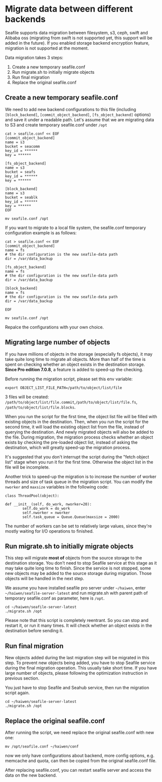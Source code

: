 # Migrate data between different backends

Seafile supports data migration between filesystem, s3, ceph, swift and Alibaba oss (migrating from swift is not supported yet, this support will be added in the future). If you enabled storage backend encryption feature, migration is not supported at the moment.

Data migration takes 3 steps:

1. Create a new temporary seafile.conf
2. Run migrate.sh to initially migrate objects
3. Run final migration
4. Replace the original seafile.conf

## Create a new temporary seafile.conf

We need to add new backend configurations to this file (including `[block_backend]`, `[commit_object_backend]`, `[fs_object_backend]` options) and save it under a readable path.
Let's assume that we are migrating data to S3 and create temporary seafile.conf under `/opt`

```
cat > seafile.conf << EOF
[commit_object_backend]
name = s3
bucket = seacomm
key_id = ******
key = ******

[fs_object_backend]
name = s3
bucket = seafs
key_id = ******
key = ******

[block_backend]
name = s3
bucket = seablk
key_id = ******
key = ******
EOF

mv seafile.conf /opt

```

If you want to migrate to a local file system, the seafile.conf temporary configuration example is as follows:

```
cat > seafile.conf << EOF
[commit_object_backend]
name = fs
# the dir configuration is the new seafile-data path
dir = /var/data_backup

[fs_object_backend]
name = fs
# the dir configuration is the new seafile-data path
dir = /var/data_backup

[block_backend]
name = fs
# the dir configuration is the new seafile-data path
dir = /var/data_backup

EOF

mv seafile.conf /opt

```

Repalce the configurations with your own choice.

## Migrating large number of objects

If you have millions of objects in the storage (especially fs objects), it may take quite long time to migrate all objects. More than half of the time is spent on checking whether an object exists in the destination storage. **Since Pro edition 7.0.8**, a feature is added to speed-up the checking.

Before running the migration script, please set this env variable:

```
export OBJECT_LIST_FILE_PATH=/path/to/object/list/file

```

3 files will be created: `/path/to/object/list/file.commit`,`/path/to/object/list/file.fs`, `/path/to/object/list/file.blocks`.

When you run the script for the first time, the object list file will be filled with existing objects in the destination. Then, when you run the script for the second time, it will load the existing object list from the file, instead of querying the destination. And newly migrated objects will also be added to the file. During migration, the migration process checks whether an object exists by checking the pre-loaded object list, instead of asking the destination, which will greatly speed-up the migration process.

It's suggested that you don't interrupt the script during the "fetch object list" stage when you run it for the first time. Otherwise the object list in the file will be incomplete.

Another trick to speed-up the migration is to increase the number of worker threads and size of task queue in the migration script. You can modify the `nworker` and `maxsize` variables in the following code:

```
class ThreadPool(object):
    
def __init__(self, do_work, nworker=20):
        self.do_work = do_work
        self.nworker = nworker
        self.task_queue = Queue.Queue(maxsize = 2000)

```

The number of workers can be set to relatively large values, since they're mostly waiting for I/O operations to finished.

## Run migrate.sh to initially migrate objects

This step will migrate **most of** objects from the source storage to the destination storage. You don't need to stop Seafile service at this stage as it may take quite long time to finish. Since the service is not stopped, some new objects may be added to the source storage during migration. Those objects will be handled in the next step.

We assume you have installed seafile pro server under `~/haiwen`, enter `~/haiwen/seafile-server-latest` and run migrate.sh with parent path of temporary seafile.conf as parameter, here is `/opt`.

```
cd ~/haiwen/seafile-server-latest
./migrate.sh /opt

```

Please note that this script is completely reentrant. So you can stop and restart it, or run it many times. It will check whether an object exists in the destination before sending it.

## Run final migration

New objects added during the last migration step will be migrated in this step. To prevent new objects being added, you have to stop Seafile service during the final migration operation. This usually take short time. If you have large number of objects, please following the optimization instruction in previous section.

You just have to stop Seafile and Seahub service, then run the migration script again.

```
cd ~/haiwen/seafile-server-latest
./migrate.sh /opt

```

## Replace the original seafile.conf

After running the script, we need replace the original seafile.conf with new one:

```
mv /opt/seafile.conf ~/haiwen/conf

```

now we only have configurations about backend, more config options, e.g. memcache and quota, can then be copied from the original seafile.conf file.

After replacing seafile.conf, you can restart seafile server and access the data on the new backend.
